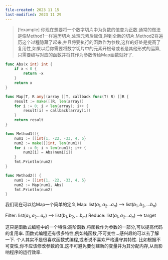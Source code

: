 ```yaml
---
file-created: 2023 11 15
last-modified: 2023 11 29
---
```


>[!example] 你现在想要将一个数字切片中为负数的值变为正数.通常的做法是像Method1一样遍历切片,处理元素后赋值,得到全新的切片.Method2将遍历这个过程隐藏了起来,并且将要执行的函数作为参数,这样的好处是提高了复用性,如果以后你需要将数字切片中的元素开根号或者是其他形式的运算,只需要编写对应的函数并将其作为参数传给Map函数就好了.
>

```go
func Abs(x int) int {
	if x < 0 {
		return -x
	}
	return x
}

func Map[T, R any](array []T, callback func(T) R) []R {
	result := make([]R, len(array))
	for i := 0; i < len(array); i++ {
		result[i] = callback(array[i])
	}
	return result
}

func Method1(){
	num1 := []int{1, -22, -33, 4, 5}
	num2 := make([]int, len(num1))
	for i := 0; i < len(num1); i++ {
		num2[i] = Abs(num1[i])
	}
	fmt.Println(num2)
}

func Method2() {
	num1 := []int{1, -22, -33, 4, 5}
	num2 := Map(num1, Abs)
	fmt.Println(num2)
}
```

我们现在可以给Map一个简单的定义
Map: list($a_1,a_2... a_n$) --> list($b_1 ,b_2,...b_n$)

Filter: list($a_1,a_2... a_n$) --> list($b_1 ,b_2,...b_m$) 
Reduce: list($a_1,a_2... a_n$) --> target 


这只是函数式编程中的一个特性:高阶函数,将函数作为参数的一部分,可以提高代码的复用率.
函数式编程还有很多特性,例如纯函数,不可变性...感兴趣的可以去了解一下. 
 个人其实不是很喜欢函数式编程,或者说不喜欢严格遵守其特性.
 比如根据不可变性,你不应该修改参数的值,这不可避免要创建新的变量并为其分配内存,从而影响程序的运行效率.


